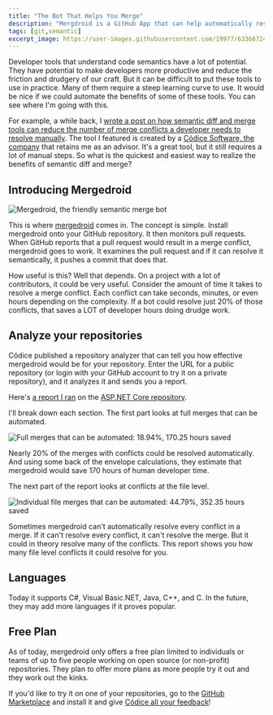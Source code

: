 ```yaml
---
title: "The Bot That Helps You Merge"
description: "Mergdroid is a GitHub App that can help automatically resolve gnarly merge conflicts in your GitHub repositories using semantic diff/merge technology."
tags: [git,semantic]
excerpt_image: https://user-images.githubusercontent.com/19977/63366724-33b6ad80-c32f-11e9-9f55-9d88d982432c.png
---
```


Developer tools that understand code semantics have a lot of potential. They have potential to make developers more productive and reduce the friction and drudgery of our craft. But it can be difficult to put these tools to use in practice. Many of them require a steep learning curve to use. It would be nice if we could automate the benefits of some of these tools. You can see where I'm going with this.

For example, a while back, I [wrote a post on how semantic diff and merge tools can reduce the number of merge conflicts a developer needs to resolve manually](https://haacked.com/archive/2019/06/17/semantic-merge/). The tool I featured is created by a [Códice Software, the company](https://www.plasticscm.com/company) that retains me as an advisor. It's a great tool, but it still requires a lot of manual steps. So what is the quickest and easiest way to realize the benefits of semantic diff and merge?

## Introducing Mergedroid

![Mergedroid, the friendly semantic merge bot](https://user-images.githubusercontent.com/19977/63366724-33b6ad80-c32f-11e9-9f55-9d88d982432c.png)

This is where [mergedroid](https://gmaster.io/mergedroid) comes in. The concept is simple. Install mergedroid onto your GitHub repository. It then monitors pull requests. When GitHub reports that a pull request would result in a merge conflict, mergedroid goes to work. It examines the pull request and if it can resolve it semantically, it pushes a commit that does that.

How useful is this? Well that depends. On a project with a lot of contributors, it could be very useful. Consider the amount of time it takes to resolve a merge conflict. Each conflict can take seconds, minutes, or even hours depending on the complexity. If a bot could resolve just 20% of those conflicts, that saves a LOT of developer hours doing drudge work.

## Analyze your repositories

Códice published a repository analyzer that can tell you how effective mergedroid would be for your repository. Enter the URL for a public repository (or login with your GitHub account to try it on a private repository), and it analyzes it and sends you a report.

Here's [a report I ran](https://gmaster.io/mergedroid/analyze/report/aspnet/aspnetcore) on the [ASP.NET Core repository](https://github.com/aspnet/aspnetcore).

I'll break down each section. The first part looks at full merges that can be automated.

![Full merges that can be automated: 18.94%, 170.25 hours saved](https://user-images.githubusercontent.com/19977/61732340-40e17c00-ad32-11e9-96fb-32e540457864.png)

Nearly 20% of the merges with conflicts could be resolved automatically. And using some back of the envelope calculations, they estimate that mergedroid would save 170 hours of human developer time.

The next part of the report looks at conflicts at the file level.

![Individual file merges that can be automated: 44.79%, 352.35 hours saved](https://user-images.githubusercontent.com/19977/61732337-40e17c00-ad32-11e9-9825-9bb52940ce67.png)

Sometimes mergedroid can't automatically resolve every conflict in a merge. If it can't resolve every conflict, it can't resolve the merge. But it could in theory resolve many of the conflicts. This report shows you how many file level conflicts it could resolve for you.

## Languages

Today it supports C#, Visual Basic.NET, Java, C++, and C. In the future, they may add more languages if it proves popular.

## Free Plan

As of today, mergedroid only offers a free plan limited to individuals or teams of up to five people working on open source (or non-profit) repositories. They plan to offer more plans as more people try it out and they work out the kinks.

If you'd like to try it on one of your repositories, go to the [GitHub Marketplace](https://github.com/marketplace/mergedroid) and install it and give [Códice all your feedback](mailto:support@codicesoftware.com)!
